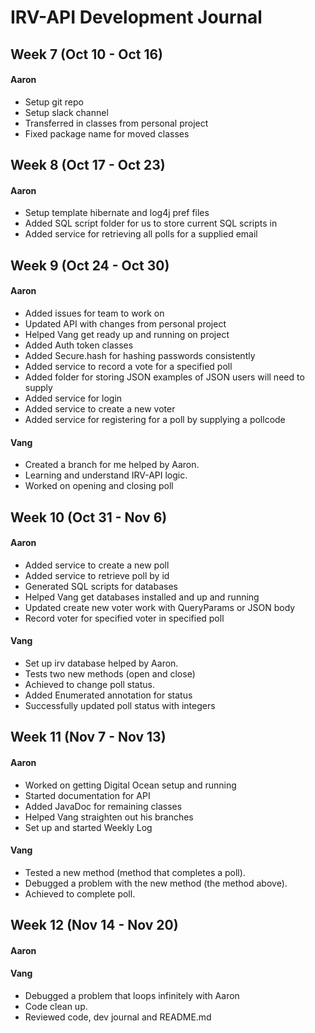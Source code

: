 # IRV-API Development Journal

## Week 7 (Oct 10 - Oct 16)
#### Aaron
* Setup git repo
* Setup slack channel
* Transferred in classes from personal project
* Fixed package name for moved classes

## Week 8 (Oct 17 - Oct 23)
#### Aaron
* Setup template hibernate and log4j pref files
* Added SQL script folder for us to store current SQL scripts in
* Added service for retrieving all polls for a supplied email

## Week 9 (Oct 24 - Oct 30)
#### Aaron
* Added issues for team to work on
* Updated API with changes from personal project
* Helped Vang get ready up and running on project
* Added Auth token classes
* Added Secure.hash for hashing passwords consistently
* Added service to record a vote for a specified poll
* Added folder for storing JSON examples of JSON users will need to supply
* Added service for login
* Added service to create a new voter
* Added service for registering for a poll by supplying a pollcode

#### Vang
* Created a branch for me helped by Aaron.
* Learning and understand IRV-API logic.
* Worked on opening and closing poll

## Week 10 (Oct 31 - Nov 6)
#### Aaron
* Added service to create a new poll
* Added service to retrieve poll by id
* Generated SQL scripts for databases
* Helped Vang get databases installed and up and running
* Updated create new voter work with QueryParams or JSON body
* Record voter for specified voter in specified poll

#### Vang
* Set up irv database helped by Aaron.
* Tests two new methods (open and close)
* Achieved to change poll status.
* Added Enumerated annotation for status
* Successfully updated poll status with integers

## Week 11 (Nov 7 - Nov 13)
#### Aaron
* Worked on getting Digital Ocean setup and running
* Started documentation for API
* Added JavaDoc for remaining classes
* Helped Vang straighten out his branches
* Set up and started Weekly Log

#### Vang
* Tested a new method (method that completes a poll).
* Debugged a problem with the new method (the method above).
* Achieved to complete poll.

## Week 12 (Nov 14 - Nov 20)
#### Aaron

#### Vang
* Debugged a problem that loops infinitely with Aaron
* Code clean up.
* Reviewed code, dev journal and README.md
